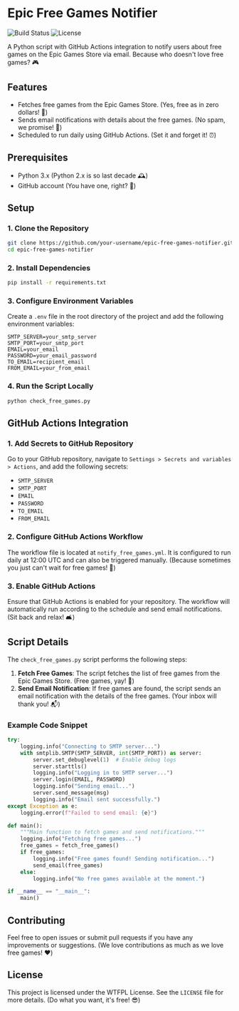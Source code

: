 # Epic Free Games Notifier

![Build Status](https://img.shields.io/github/actions/workflow/status/sh13y/epic-free-games-notifier/notify_free_games.yml)
![License](https://img.shields.io/github/license/sh13y/epic-free-games-notifier)

A Python script with GitHub Actions integration to notify users about free games on the Epic Games Store via email. Because who doesn't love free games? 🎮

## Features

- Fetches free games from the Epic Games Store. (Yes, free as in zero dollars! 💸)
- Sends email notifications with details about the free games. (No spam, we promise! 📧)
- Scheduled to run daily using GitHub Actions. (Set it and forget it! ⏰)

## Prerequisites

- Python 3.x (Python 2.x is so last decade 🕰️)
- GitHub account (You have one, right? 🤔)

## Setup

### 1. Clone the Repository

```sh
git clone https://github.com/your-username/epic-free-games-notifier.git
cd epic-free-games-notifier
```

### 2. Install Dependencies

```sh
pip install -r requirements.txt
```

### 3. Configure Environment Variables

Create a `.env` file in the root directory of the project and add the following environment variables:

```
SMTP_SERVER=your_smtp_server
SMTP_PORT=your_smtp_port
EMAIL=your_email
PASSWORD=your_email_password
TO_EMAIL=recipient_email
FROM_EMAIL=your_from_email
```

### 4. Run the Script Locally

```sh
python check_free_games.py
```

## GitHub Actions Integration

### 1. Add Secrets to GitHub Repository

Go to your GitHub repository, navigate to `Settings > Secrets and variables > Actions`, and add the following secrets:

- `SMTP_SERVER`
- `SMTP_PORT`
- `EMAIL`
- `PASSWORD`
- `TO_EMAIL`
- `FROM_EMAIL`

### 2. Configure GitHub Actions Workflow

The workflow file is located at `notify_free_games.yml`. It is configured to run daily at 12:00 UTC and can also be triggered manually. (Because sometimes you just can't wait for free games! 🎉)

### 3. Enable GitHub Actions

Ensure that GitHub Actions is enabled for your repository. The workflow will automatically run according to the schedule and send email notifications. (Sit back and relax! 🛋️)

## Script Details

The `check_free_games.py` script performs the following steps:

1. **Fetch Free Games**: The script fetches the list of free games from the Epic Games Store. (Free games, yay! 🥳)
2. **Send Email Notification**: If free games are found, the script sends an email notification with the details of the free games. (Your inbox will thank you! 📬)

### Example Code Snippet

```python
try:
    logging.info("Connecting to SMTP server...")
    with smtplib.SMTP(SMTP_SERVER, int(SMTP_PORT)) as server:
        server.set_debuglevel(1)  # Enable debug logs
        server.starttls()
        logging.info("Logging in to SMTP server...")
        server.login(EMAIL, PASSWORD)
        logging.info("Sending email...")
        server.send_message(msg)
        logging.info("Email sent successfully.")
except Exception as e:
    logging.error(f"Failed to send email: {e}")

def main():
    """Main function to fetch games and send notifications."""
    logging.info("Fetching free games...")
    free_games = fetch_free_games()
    if free_games:
        logging.info("Free games found! Sending notification...")
        send_email(free_games)
    else:
        logging.info("No free games available at the moment.")

if __name__ == "__main__":
    main()
```

## Contributing

Feel free to open issues or submit pull requests if you have any improvements or suggestions. (We love contributions as much as we love free games! ❤️)

## License

This project is licensed under the WTFPL License. See the `LICENSE` file for more details. (Do what you want, it's free! 😎)